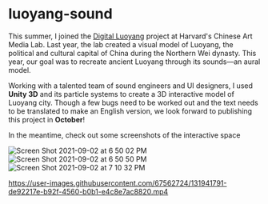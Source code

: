 # luoyang-sound

This summer, I joined the [Digital Luoyang](https://camlab.fas.harvard.edu/Digital-Luoyang) project at Harvard's Chinese Art Media Lab. Last year, the lab created a visual model of Luoyang, the political and cultural capital of China during the Northern Wei dynasty. This year, our goal was to recreate ancient Luoyang through its sounds––an aural model.

Working with a talented team of sound engineers and UI designers, I used **Unity 3D** and its particle systems to create a 3D interactive model of Luoyang city. Though a few bugs need to be worked out and the text needs to be translated to make an English version, we look forward to publishing this project in **October**!

In the meantime, check out some screenshots of the interactive space

![Screen Shot 2021-09-02 at 6 50 02 PM](https://user-images.githubusercontent.com/67562724/131939924-7ac025a5-38ba-41e9-8a9b-b8789d18d9a3.png)
![Screen Shot 2021-09-02 at 6 50 50 PM](https://user-images.githubusercontent.com/67562724/131939934-2c56d50f-8f28-4fc1-b7fd-63f9d520cb55.png)
![Screen Shot 2021-09-02 at 7 10 32 PM](https://user-images.githubusercontent.com/67562724/131940007-95fc6a5e-a33f-43e4-a63b-63704bcd55e1.png)


https://user-images.githubusercontent.com/67562724/131941791-de92217e-b92f-4560-b0b1-e4c8e7ac8820.mp4

